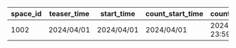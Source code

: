 |space_id|teaser_time|start_time|count_start_time|count_end_time|end_time|sid|pre_story_id|
| --- | --- | --- | --- | --- | --- | --- | --- |
|1002|2024/04/01|2024/04/01|2024/04/01|2024/04/01 23:59:59|2024/04/08 23:59:59|1002|4007000|